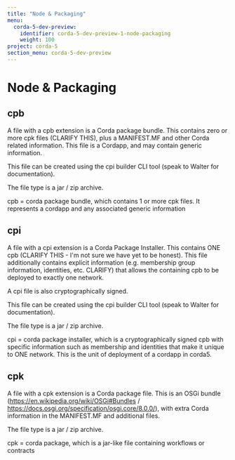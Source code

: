 ```yaml
---
title: "Node & Packaging"
menu:
  corda-5-dev-preview:
    identifier: corda-5-dev-preview-1-node-packaging
    weight: 100
project: corda-5
section_menu: corda-5-dev-preview
---
```


# Node & Packaging

## cpb

A file with a cpb extension is a Corda package bundle. This contains zero or more cpk files (CLARIFY THIS), plus a MANIFEST.MF and other Corda related information. This file is a Cordapp, and may contain generic information.

This file can be created using the cpi builder CLI tool (speak to Walter for documentation).

The file type is a jar / zip archive.

cpb = corda package bundle, which contains 1 or more cpk files. It represents a cordapp and any associated generic information

## cpi

A file with a cpi extension is a Corda Package Installer. This contains ONE cpb (CLARIFY THIS - I'm not sure we have yet to be honest). This file additionally contains explicit information (e.g. membership group information, identities, etc. CLARIFY) that allows the containing cpb to be deployed to exactly one network.

A cpi file is also cryptographically signed.

This file can be created using the cpi builder CLI tool (speak to Walter for documentation).

The file type is a jar / zip archive.

cpi = corda package installer, which is a cryptographically signed cpb with specific information such as membership and identities that make it unique to ONE network. This is the unit of deployment of a cordapp in corda5.

## cpk

A file with a cpk extension is a Corda package file. This is an OSGi bundle (https://en.wikipedia.org/wiki/OSGi#Bundles / https://docs.osgi.org/specification/osgi.core/8.0.0/), with extra Corda information in the MANIFEST.MF and additional files.

The file type is a jar / zip archive.

cpk = corda package, which is a jar-like file containing workflows or contracts
